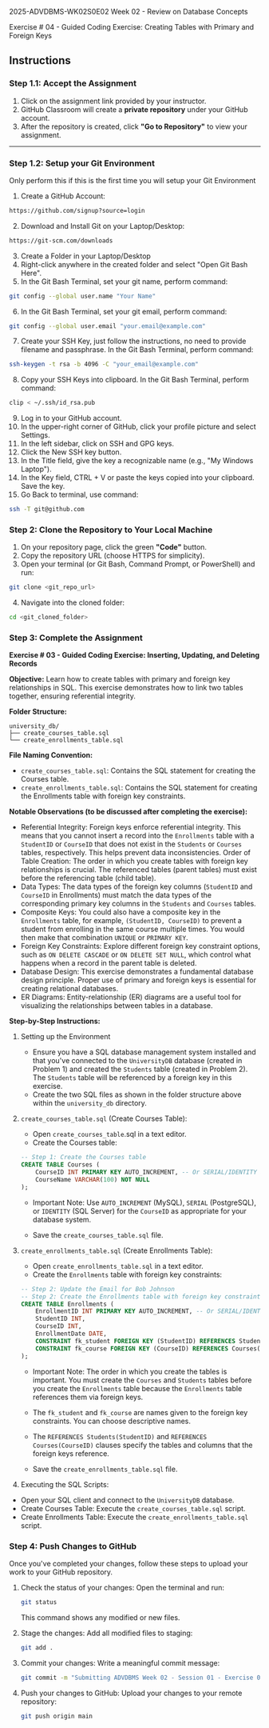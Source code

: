2025-ADVDBMS-WK02S0E02
Week 02 - Review on Database Concepts

Exercise # 04 - Guided Coding Exercise: Creating Tables with Primary and Foreign Keys

## **Instructions**

### **Step 1.1: Accept the Assignment**

   1. Click on the assignment link provided by your instructor.
   2. GitHub Classroom will create a **private repository** under your GitHub account.
   3. After the repository is created, click **"Go to Repository"** to view your assignment.

---

### **Step 1.2: Setup your Git Environment**
Only perform this if this is the first time you will setup your Git Environment

   1. Create a GitHub Account:
   ```bash
   https://github.com/signup?source=login
   ```
      
   2. Download and Install Git on your Laptop/Desktop:
   ```bash
   https://git-scm.com/downloads
   ```
   
   3. Create a Folder in your Laptop/Desktop
   4. Right-click anywhere in the created folder and select "Open Git Bash Here".
   5. In the Git Bash Terminal, set your git name, perform command:
   ```bash
   git config --global user.name "Your Name"
   ```
   
   6. In the Git Bash Terminal, set your git email, perform command:
   ```bash
   git config --global user.email "your.email@example.com"
   ```
   
   7. Create your SSH Key, just follow the instructions, no need to provide filename and passphrase. In the Git Bash Terminal, perform command:
   ```bash
   ssh-keygen -t rsa -b 4096 -C "your_email@example.com"
   ```
   
   8. Copy your SSH Keys into clipboard. In the Git Bash Terminal, perform command:
   ```bash
   clip < ~/.ssh/id_rsa.pub
   ```
   
   9. Log in to your GitHub account.
   10. In the upper-right corner of GitHub, click your profile picture and select Settings.
   11. In the left sidebar, click on SSH and GPG keys.
   12. Click the New SSH key button.
   13. In the Title field, give the key a recognizable name (e.g., "My Windows Laptop").
   14. In the Key field, CTRL + V or paste the keys copied into your clipboard. Save the key.
   15. Go Back to terminal, use command:
   ```bash
   ssh -T git@github.com
   ```

### **Step 2: Clone the Repository to Your Local Machine**

   1. On your repository page, click the green **"Code"** button.
   2. Copy the repository URL (choose HTTPS for simplicity).
   3. Open your terminal (or Git Bash, Command Prompt, or PowerShell) and run:
   
   ```bash
   git clone <git_repo_url>
   ```
   
   4. Navigate into the cloned folder:
   
   ```bash
   cd <git_cloned_folder>
   ```

### **Step 3: Complete the Assignment**

**Exercise # 03 - Guided Coding Exercise: Inserting, Updating, and Deleting Records**

   **Objective:**
   Learn how to create tables with primary and foreign key relationships in SQL. This exercise demonstrates how to link two tables together, ensuring referential integrity.

   **Folder Structure:**
   ```
   university_db/
   ├── create_courses_table.sql
   └── create_enrollments_table.sql
   ```

   **File Naming Convention:**
   - `create_courses_table.sql`: Contains the SQL statement for creating the Courses table.
   - `create_enrollments_table.sql`: Contains the SQL statement for creating the Enrollments table with foreign key constraints.

   **Notable Observations (to be discussed after completing the exercise):**
   - Referential Integrity: Foreign keys enforce referential integrity. This means that you cannot insert a record into the `Enrollments` table with a `StudentID` or `CourseID` that does not exist in the `Students` or `Courses` tables, respectively. This helps prevent data inconsistencies.
   Order of Table Creation: The order in which you create tables with foreign key relationships is crucial. The referenced tables (parent tables) must exist before the referencing table (child table).
   - Data Types: The data types of the foreign key columns (`StudentID` and `CourseID` in Enrollments) must match the data types of the corresponding primary key columns in the `Students` and `Courses` tables.
   - Composite Keys: You could also have a composite key in the `Enrollments` table, for example, `(StudentID, CourseID)` to prevent a student from enrolling in the same course multiple times. You would then make that combination `UNIQUE` or `PRIMARY KEY`.
   - Foreign Key Constraints: Explore different foreign key constraint options, such as `ON DELETE CASCADE` or `ON DELETE SET NULL`, which control what happens when a record in the parent table is deleted.
   - Database Design: This exercise demonstrates a fundamental database design principle. Proper use of primary and foreign keys is essential for creating relational databases.
   - ER Diagrams: Entity-relationship (ER) diagrams are a useful tool for visualizing the relationships between tables in a database.
      
   **Step-by-Step Instructions:**

   1. Setting up the Environment
      - Ensure you have a SQL database management system installed and that you've connected to the `UniversityDB` database (created in Problem 1) and created the `Students` table (created in Problem 2). The `Students` table will be referenced by a foreign key in this exercise.
      - Create the two SQL files as shown in the folder structure above within the `university_db` directory.
      
   2. `create_courses_table.sql` (Create Courses Table):
      - Open `create_courses_table`.sql in a text editor.
      - Create the Courses table:
      ```SQL
      -- Step 1: Create the Courses table
      CREATE TABLE Courses (
          CourseID INT PRIMARY KEY AUTO_INCREMENT, -- Or SERIAL/IDENTITY as needed for your DBMS
          CourseName VARCHAR(100) NOT NULL
      );
      ```
      
      - Important Note: Use `AUTO_INCREMENT` (MySQL), `SERIAL` (PostgreSQL), or `IDENTITY` (SQL Server) for the `CourseID` as appropriate for your database system.

      - Save the `create_courses_table.sql` file.
      
   3. `create_enrollments_table.sql` (Create Enrollments Table):
      - Open `create_enrollments_table.sql` in a text editor.
      - Create the `Enrollments` table with foreign key constraints:
      ```SQL
      -- Step 2: Update the Email for Bob Johnson
      -- Step 2: Create the Enrollments table with foreign key constraints
      CREATE TABLE Enrollments (
          EnrollmentID INT PRIMARY KEY AUTO_INCREMENT, -- Or SERIAL/IDENTITY
          StudentID INT,
          CourseID INT,
          EnrollmentDate DATE,
          CONSTRAINT fk_student FOREIGN KEY (StudentID) REFERENCES Students(StudentID),
          CONSTRAINT fk_course FOREIGN KEY (CourseID) REFERENCES Courses(CourseID)
      );
      ```
         - Important Note: The order in which you create the tables is important. You must create the `Courses` and `Students` tables before you create the `Enrollments` table because the `Enrollments` table references them via foreign keys.
         - The `fk_student` and `fk_course` are names given to the foreign key constraints. You can choose descriptive names.
         - The `REFERENCES Students(StudentID)` and `REFERENCES Courses(CourseID)` clauses specify the tables and columns that the foreign keys reference.
      
      - Save the `create_enrollments_table.sql` file.

   4. Executing the SQL Scripts:
   - Open your SQL client and connect to the `UniversityDB` database.
   - Create Courses Table: Execute the `create_courses_table.sql` script.
   - Create Enrollments Table: Execute the `create_enrollments_table.sql` script.

### **Step 4: Push Changes to GitHub**
Once you've completed your changes, follow these steps to upload your work to your GitHub repository.

1. Check the status of your changes:
   Open the terminal and run:
   
   ```bash
   git status
   ```
   This command shows any modified or new files.
   
2. Stage the changes:
   Add all modified files to staging:
   
   ```bash
   git add .
   ```
   
3. Commit your changes:
   Write a meaningful commit message:
   
   ```bash
   git commit -m "Submitting ADVDBMS Week 02 - Session 01 - Exercise 04"
   ```
   
4. Push your changes to GitHub:
   Upload your changes to your remote repository:
   
   ```bash
   git push origin main
   ```

